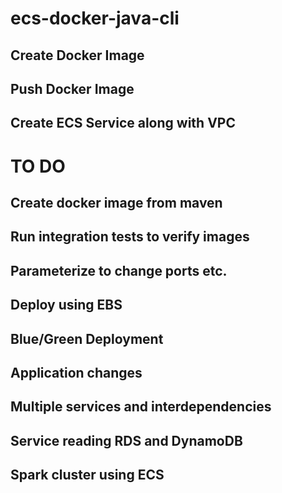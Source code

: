 # ecs-docker-java-cli
## Create Docker Image
## Push Docker Image
## Create ECS Service along with VPC
# TO DO
## Create docker image from maven
## Run integration tests to verify images
## Parameterize to change ports etc.
## Deploy using EBS
## Blue/Green Deployment
## Application changes
## Multiple services and interdependencies
## Service reading RDS and DynamoDB
## Spark cluster using ECS
